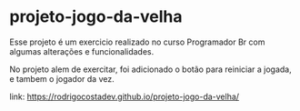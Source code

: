 # projeto-jogo-da-velha
 Esse projeto é um exercicio realizado no curso Programador Br com algumas alterações e funcionalidades.

 No projeto alem de exercitar, foi adicionado o botão para reiniciar a jogada, e tambem o jogador da vez.

 link: https://rodrigocostadev.github.io/projeto-jogo-da-velha/
